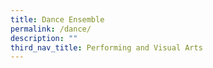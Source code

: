 ```yaml
---
title: Dance Ensemble
permalink: /dance/
description: ""
third_nav_title: Performing and Visual Arts
---
```


